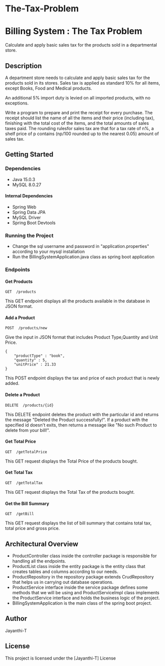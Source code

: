 # The-Tax-Problem

# Billing System : The Tax Problem

Calculate and apply basic sales tax for the products sold in a departmental store.

## Description

A department store needs to calculate and apply basic sales tax for the products sold in its stores. Sales tax is applied as standard 10% for all items, except Books, Food and Medical products.

An additional 5% import duty is levied on all imported products, with no exceptions.

Write a program to prepare and print the receipt for every purchase. The receipt should list the name of all the items and their price (including tax), finishing with the total cost of the items, and the total amounts of sales taxes paid.
The rounding rulesfor sales tax are that for a tax rate of n%, a shelf price of p contains (np/100 rounded up to the nearest 0.05) amount of sales tax.

## Getting Started

### Dependencies

* Java 15.0.3
* MySQL 8.0.27

#### Internal Dependencies
* Spring Web
* Spring Data JPA
* MySQL Driver
* Spring Boot Devtools

### Running the Project

* Change the sql username and password in "application.properties" according to your mysql installation
* Run the BillingSystemApplication.java class as spring boot application

### Endpoints

#### Get Products
```
GET  /products
```
This GET endpoint displays all the products available in the database in JSON format.

#### Add a Product
```
POST  /products/new
```
Give the input in JSON format that includes Product Type,Quantity and Unit Price.

```
{
    "productType" : "book",
    "quantity" : 5,
    "unitPrice" : 21.33
}
```

This POST endpoint displays the tax and price of each product that is newly added.

#### Delete a Product
```
DELETE  /products/{id}
```
This DELETE endpoint deletes the product with the particular id and returns the message "Deleted the Product successfully!".
If a product with the specified id doesn't exits, then returns a message like "No such Product to delete from your bill!".

#### Get Total Price
```
GET  /getTotalPrice
```
This GET request displays the Total Price of the products bought.

#### Get Total Tax
```
GET  /getTotalTax
```
This GET request displays the Total Tax of the products bought.

#### Get the Bill Summary
```
GET  /getBill
```
This GET request displays the list of bill summary that contains total tax, total price and gross price.

## Architectural Overview

* ProductController class inside the controller package is responsible for handling all the endpoints.
* ProductList class inside the entity package is the entity class that creates tables and columns according to our needs.
* ProductRepository in the repository package extends CrudRepository that helps us in carrying out database operations.
* ProductService interface inside the service package defines some methods that we will be using and ProductServiceImpl class implements the ProductService interface and holds the business logic of the project.
* BillingSystemApplication is the main class of the spring boot project.

## Author

Jayanthi-T


## License

This project is licensed under the [Jayanthi-T] License 
